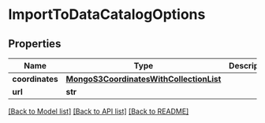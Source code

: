 # ImportToDataCatalogOptions

## Properties
Name | Type | Description | Notes
------------ | ------------- | ------------- | -------------
**coordinates** | [**MongoS3CoordinatesWithCollectionList**](MongoS3CoordinatesWithCollectionList.md) |  | [optional] 
**url** | **str** |  | [optional] 

[[Back to Model list]](../README.md#documentation-for-models) [[Back to API list]](../README.md#documentation-for-api-endpoints) [[Back to README]](../README.md)


